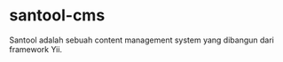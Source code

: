 santool-cms
===========

Santool adalah sebuah content management system yang dibangun dari framework Yii.
